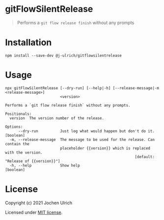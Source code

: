 # gitFlowSilentRelease #

> Performs a `git flow release finish` without any prompts


# Installation #

```
npm install --save-dev @j-ulrich/gitflowsilentrelease
```

# Usage #

```
npx gitFlowSilentRelease [--dry-run] [--help|-h] [--release-message|-m <release-message>]
                         <version>

Performs a `git flow release finish` without any prompts.

Positionals:
  version  The version number of the release.

Options:
      --dry-run          Just log what would happen but don't do it.                 [boolean]
  -m, --release-message  The message to be used for the release. Can contain the
                         placeholder {{version}} which is replaced with the version.
                                                           [default: "Release of {{version}}"]
  -h, --help             Show help                                                   [boolean]
```

# License #

Copyright (c) 2021 Jochen Ulrich

Licensed under [MIT license](LICENSE).